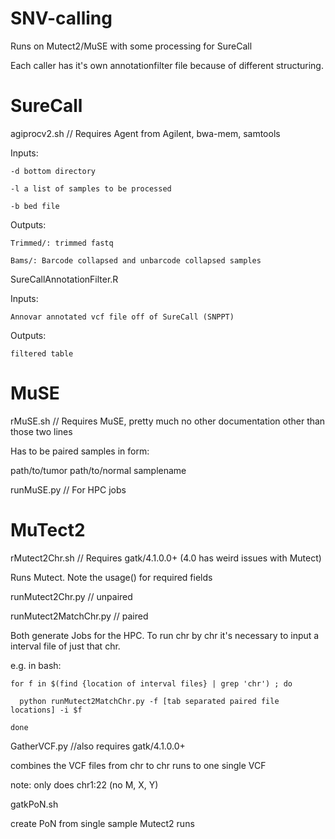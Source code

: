 # SNV-calling
Runs on Mutect2/MuSE with some processing for SureCall

Each caller has it's own annotationfilter file because of different structuring.

SureCall
========

agiprocv2.sh // Requires Agent from Agilent, bwa-mem, samtools
  
  Inputs: 
  
    -d bottom directory
  
    -l a list of samples to be processed
  
    -b bed file
  
  Outputs:
    
    Trimmed/: trimmed fastq
    
    Bams/: Barcode collapsed and unbarcode collapsed samples
   
SureCallAnnotationFilter.R
  
  Inputs:
  
    Annovar annotated vcf file off of SureCall (SNPPT)
  
  Outputs:
  
    filtered table

MuSE
====

rMuSE.sh // Requires MuSE, pretty much no other documentation other than those two lines
  
  Has to be paired samples
  in form:
  
  path/to/tumor path/to/normal  samplename
  
runMuSE.py // For HPC jobs

MuTect2
=======

rMutect2Chr.sh // Requires gatk/4.1.0.0+ (4.0 has weird issues with Mutect) 
  
  Runs Mutect. Note the usage() for required fields
  
runMutect2Chr.py // unpaired

runMutect2MatchChr.py // paired
  
  Both generate Jobs for the HPC. To run chr by chr it's necessary to input a interval file of just that chr.
  
  e.g. in bash:
  
    for f in $(find {location of interval files} | grep 'chr') ; do
    
      python runMutect2MatchChr.py -f [tab separated paired file locations] -i $f
  
    done

GatherVCF.py //also requires gatk/4.1.0.0+
  
  combines the VCF files from chr to chr runs to one single VCF
  
  note: only does chr1:22 (no M, X, Y)
  
gatkPoN.sh
  
  create PoN from single sample Mutect2 runs
